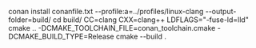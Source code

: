 conan install conanfile.txt --profile:a=../profiles/linux-clang --output-folder=build/
cd build/
CC=clang CXX=clang++ LDFLAGS="-fuse-ld=lld" cmake .. -DCMAKE_TOOLCHAIN_FILE=conan_toolchain.cmake -DCMAKE_BUILD_TYPE=Release
cmake --build .
